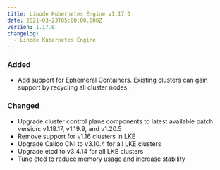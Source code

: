 ```yaml
---
title: Linode Kubernetes Engine v1.17.0
date: 2021-03-23T05:00:00.000Z
version: 1.17.0
changelog:
  - Linode Kubernetes Engine
---
```


### Added

* Add support for Ephemeral Containers. Existing clusters can gain support by
  recycling all cluster nodes.

### Changed

* Upgrade cluster control plane components to latest available patch version:
  v1.18.17, v1.19.9, and v1.20.5
* Remove support for v1.16 clusters in LKE
* Upgrade Calico CNI to v3.10.4 for all LKE clusters
* Upgrade etcd to v3.4.14 for all LKE clusters
* Tune etcd to reduce memory usage and increase stability

